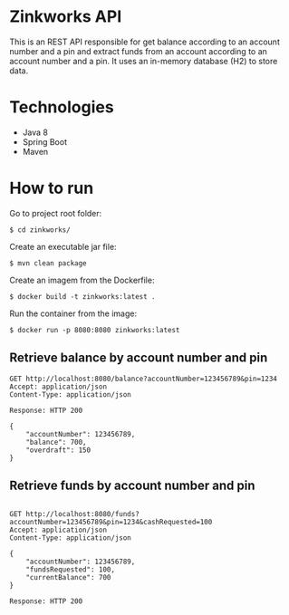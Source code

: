 # Zinkworks API

This is an REST API responsible for get balance according to an account number and a pin and extract funds from an account according to an account number and a pin.
It uses an in-memory database (H2) to store data.

# Technologies 

* Java 8
* Spring Boot
* Maven

# How to run 

Go to project root folder: 

```
$ cd zinkworks/
```

Create an executable jar file:

```
$ mvn clean package
```

Create an imagem from the Dockerfile:

```
$ docker build -t zinkworks:latest .
```

Run the container from the image:

```
$ docker run -p 8080:8080 zinkworks:latest 
```

## Retrieve balance by account number and pin

```
GET http://localhost:8080/balance?accountNumber=123456789&pin=1234
Accept: application/json
Content-Type: application/json

Response: HTTP 200

{
    "accountNumber": 123456789,
    "balance": 700,
    "overdraft": 150
}

```

## Retrieve funds by account number and pin 

```

GET http://localhost:8080/funds?accountNumber=123456789&pin=1234&cashRequested=100
Accept: application/json
Content-Type: application/json

{
    "accountNumber": 123456789,
    "fundsRequested": 100,
    "currentBalance": 700
}

Response: HTTP 200 


```
